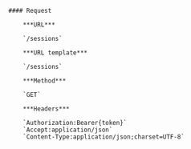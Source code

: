     #### Request

        ***URL***

        `/sessions`

        ***URL template***

        `/sessions`

        ***Method***

        `GET`

        ***Headers***

        `Authorization:Bearer{token}`
        `Accept:application/json`
        `Content-Type:application/json;charset=UTF-8`
